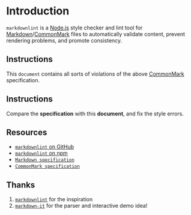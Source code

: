 # Introduction

`markdownlint` is a [Node.js](https://nodejs.org/) style checker and lint tool for [Markdown](https://en.wikipedia.org/wiki/Markdown)/[CommonMark](https://commonmark.org/) files to automatically validate content, prevent rendering problems, and promote consistency.


## Instructions

This `document` contains all sorts of violations of the above [CommonMark](https://commonmark.org/) specification.

## Instructions

Compare the **specification** with this **document**, and fix the style errors.

## Resources

* [`markdownlint` on GitHub](https://github.com/DavidAnson/markdownlint)
* [`markdownlint` on npm ](https://www.npmjs.com/package/markdownlint)
* [`Markdown specification`](https://daringfireball.net/projects/markdown/)
* [`CommonMark specification`](https://commonmark.org/)

## Thanks   

1. [`markdownlint`](https://github.com/markdownlint/markdownlint) for the inspiration
2. [`markdown-it`](https://github.com/markdown-it/markdown-it) for the parser and interactive demo idea!
